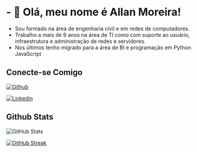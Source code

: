 # - 👋 Olá, meu nome é Allan Moreira!

- Sou formado na área de engenharia civil e em redes de computadores.
- Trabalho a mais de 9 anos na área de TI como  com suporte ao usuário, infraestrutura e administração de redes e servidores.
- Nos últimos tenho migrado para a área de BI e programação em Python JavaScript
  

## Conecte-se Comigo

[![Github](https://img.shields.io/badge/Github-000?style=for-the-badge&logo=Github&logoColor=0E76A8)](https://github.com/allanvilacio/)

  

[![Linkedin](https://img.shields.io/badge/Linkedin-000?style=for-the-badge&logo=Linkedin&logoColor=0E76A8)](https://www.linkedin.com/in/allanvilacio/)

  

## Github Stats

![GitHub Stats](https://github-readme-stats.vercel.app/api?username=allanvilacio&theme=transparent&bg_color=000&border_color=#4747d1&show_icons=true&icon_color=#4747d1&title_color=fff&text_color=FFF&hide_title=true)

  

[![GitHub Streak](https://streak-stats.demolab.com/?user=allanvilacio&theme=bear&background=000&border=#4747d1&dates=FFF)](https://github.com/allanvilacio)